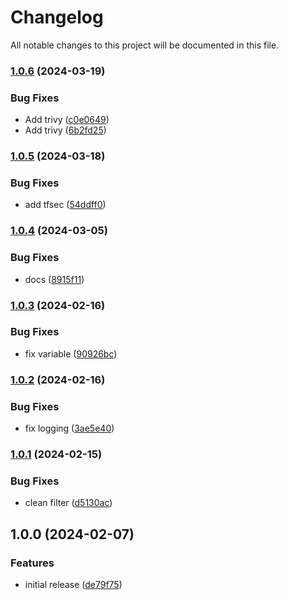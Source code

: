 # Changelog

All notable changes to this project will be documented in this file.

### [1.0.6](https://github.com/finisterra-io/terraform-aws-s3/compare/v1.0.5...v1.0.6) (2024-03-19)


### Bug Fixes

* Add trivy ([c0e0649](https://github.com/finisterra-io/terraform-aws-s3/commit/c0e0649612023e41ca2a943b7e0e188bc18785a2))
* Add trivy ([6b2fd25](https://github.com/finisterra-io/terraform-aws-s3/commit/6b2fd2507c323c5ebc05970f6e2e824f2afdc372))

### [1.0.5](https://github.com/finisterra-io/terraform-aws-s3/compare/v1.0.4...v1.0.5) (2024-03-18)


### Bug Fixes

* add tfsec ([54ddff0](https://github.com/finisterra-io/terraform-aws-s3/commit/54ddff095390847663c3ebfae05977f968d9084a))

### [1.0.4](https://github.com/finisterra-io/terraform-aws-s3/compare/v1.0.3...v1.0.4) (2024-03-05)


### Bug Fixes

* docs ([8915f11](https://github.com/finisterra-io/terraform-aws-s3/commit/8915f11b3dc6b2ca454fb03c0a7ac3c5d977dda6))

### [1.0.3](https://github.com/finisterra-io/terraform-aws-s3/compare/v1.0.2...v1.0.3) (2024-02-16)


### Bug Fixes

* fix variable ([90926bc](https://github.com/finisterra-io/terraform-aws-s3/commit/90926bc31c33c2b912957317bb1827df62c77a69))

### [1.0.2](https://github.com/finisterra-io/terraform-aws-s3/compare/v1.0.1...v1.0.2) (2024-02-16)


### Bug Fixes

* fix logging ([3ae5e40](https://github.com/finisterra-io/terraform-aws-s3/commit/3ae5e40b2cada264d837a914a3abbbe8d9349223))

### [1.0.1](https://github.com/finisterra-io/terraform-aws-s3/compare/v1.0.0...v1.0.1) (2024-02-15)


### Bug Fixes

* clean filter ([d5130ac](https://github.com/finisterra-io/terraform-aws-s3/commit/d5130ac90577b988facc4bcf939aeff33d49dea3))

## 1.0.0 (2024-02-07)


### Features

* initial release ([de79f75](https://github.com/finisterra-io/terraform-aws-s3/commit/de79f75950f2f47ceba021a4fb4f3d8a2aabb3dc))
